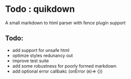 # Todo : quikdown

A small markdown to html parser with fence plugin support


## Todo:

* add support for unsafe html 
* optimze styles redunancy out
* improve test suite
* add some robustness for poorly formed markdown
* add optional error callbakc (onError (e)=> {})


